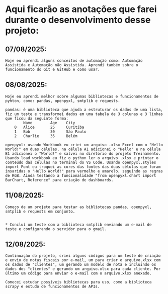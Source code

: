 # Aqui ficarão as anotações que farei durante o desenvolvimento desse projeto:

## 07/08/2025:

    Hoje eu aprendi alguns conceitos de automação como: Automação Assistida e Automação não Assistida. Aprendi também sobre o funcionamento do Git e GitHub e como usar.

## 08/08/2025:

    Hoje eu aprendi melhor sobre algumas bibliotecas e funcionamentos de pyhton, como: pandas, openpyxl, smtplib e requests.

    pandas: é uma biblioteca que ajuda a estruturar os dados de uma lista, fiz um teste e transformei dados em uma tabela de 3 colunas e 3 linhas que ficou da seguinte forma:
            Name        Age    City
        0   Alice       25     Curitiba
        1   Bob         30     São Paulo
        2   Charlie     35     Belém

    openpyxl: usando Workbook eu criei um arquivo .xlsx Excel com o "Hello World!" em duas células, na célula A1 adicionei o "Hello" e na célula B1 adicionei o "World!" e salvei no diretório do projeto Treinamento. Usando load_workbook eu fiz o python ler o arquivo .xlsx e printar o conteúdo das células no terminal do VS Code. Usando openpyxl.styles import Font eu troquei as cores das fontes das duas células que foram insaridas o "Hello World!" para vermelho e amarelo, seguindo as regras de RGB. Ainda testando a funcionalidade "from openpyxl.chart import BarChart, Reference" para criação de dashboards.

## 11/08/2025:

    Começo de um projeto para testar as bibliotecas pandas, openpyxl, smtplib e requests em conjunto.


    * Concluí um teste com a biblioteca smtplib enviando um e-mail de teste e configurando o servidor para o gmail.

## 12/08/2025:

    Continuação do projeto, criei alguns códigos para um teste de criação e envio de notas fiscais por e-mail, um para criar o arquivo.xlsx com os dados de "clientes", um gerando um modelo de nota e incluindo os dados dos "clientes" e gerando um arquivo.xlsx para cada cliente. Por último um código para enviar o e-mail com o arquivo.xlsx anexado.
    
    Comecei estudar possíveis bibliotecas para uso, como a biblioteca scrapy e estudo de funcionamentos de APIs.

    